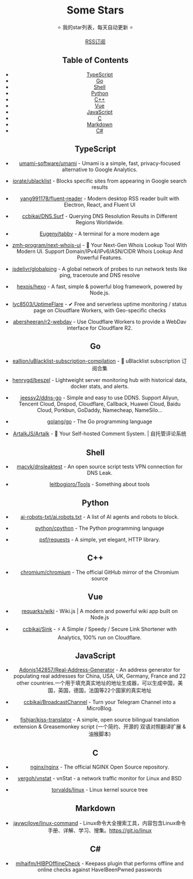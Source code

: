 <div align="center">

# Some Stars

⭐ 我的star列表，每天自动更新 ⭐

<div style="width:auto;margin: 0 auto;">
  <a href="https://rsshub.app/github/starred_repos/codejiangqihan"  target="_blank" title="基于rsshub的订阅">RSS订阅</a>
</div>

## Table of Contents

*   [TypeScript](#typescript)
*   [Go](#go)
*   [Shell](#shell)
*   [Python](#python)
*   [C++](#c)
*   [Vue](#vue)
*   [JavaScript](#javascript)
*   [C](#c-1)
*   [Markdown](#markdown)
*   [C#](#c-2)

## TypeScript

*   [umami-software/umami](https://github.com/umami-software/umami) - Umami is a simple, fast, privacy-focused alternative to Google Analytics.

*   [iorate/ublacklist](https://github.com/iorate/ublacklist) - Blocks specific sites from appearing in Google search results

*   [yang991178/fluent-reader](https://github.com/yang991178/fluent-reader) - Modern desktop RSS reader built with Electron, React, and Fluent UI

*   [ccbikai/DNS.Surf](https://github.com/ccbikai/DNS.Surf) - Querying DNS Resolution Results in Different Regions Worldwide.

*   [Eugeny/tabby](https://github.com/Eugeny/tabby) - A terminal for a more modern age

*   [zmh-program/next-whois-ui](https://github.com/zmh-program/next-whois-ui) - 🧪 Your Next-Gen Whois Lookup Tool With Modern UI. Support Domain/IPv4/IPv6/ASN/CIDR Whois Lookup And Powerful Features.

*   [jsdelivr/globalping](https://github.com/jsdelivr/globalping) - A global network of probes to run network tests like ping, traceroute and DNS resolve

*   [hexojs/hexo](https://github.com/hexojs/hexo) - A fast, simple & powerful blog framework, powered by Node.js.

*   [lyc8503/UptimeFlare](https://github.com/lyc8503/UptimeFlare) - ✔ Free and serverless uptime monitoring / status page on Cloudflare Workers, with Geo-specific checks

*   [abersheeran/r2-webdav](https://github.com/abersheeran/r2-webdav) - Use Cloudflare Workers to provide a WebDav interface for Cloudflare R2.

## Go

*   [eallion/uBlacklist-subscription-compilation](https://github.com/eallion/uBlacklist-subscription-compilation) - 🚫 uBlacklist subscription 订阅合集

*   [henrygd/beszel](https://github.com/henrygd/beszel) - Lightweight server monitoring hub with historical data, docker stats, and alerts.

*   [jeessy2/ddns-go](https://github.com/jeessy2/ddns-go) - Simple and easy to use DDNS. Support Aliyun, Tencent Cloud, Dnspod, Cloudflare, Callback, Huawei Cloud, Baidu Cloud, Porkbun, GoDaddy, Namecheap, NameSilo...

*   [golang/go](https://github.com/golang/go) - The Go programming language

*   [ArtalkJS/Artalk](https://github.com/ArtalkJS/Artalk) - 🌌  Your Self-hosted Comment System. | 自托管评论系统

## Shell

*   [macvk/dnsleaktest](https://github.com/macvk/dnsleaktest) - An open source script tests VPN connection for DNS Leak.

*   [leitbogioro/Tools](https://github.com/leitbogioro/Tools) - Something about tools

## Python

*   [ai-robots-txt/ai.robots.txt](https://github.com/ai-robots-txt/ai.robots.txt) - A list of AI agents and robots to block.

*   [python/cpython](https://github.com/python/cpython) - The Python programming language

*   [psf/requests](https://github.com/psf/requests) - A simple, yet elegant, HTTP library.

## C++

*   [chromium/chromium](https://github.com/chromium/chromium) - The official GitHub mirror of the Chromium source

## Vue

*   [requarks/wiki](https://github.com/requarks/wiki) - Wiki.js | A modern and powerful wiki app built on Node.js

*   [ccbikai/Sink](https://github.com/ccbikai/Sink) - ⚡ A Simple / Speedy / Secure Link Shortener with Analytics, 100% run on Cloudflare.

## JavaScript

*   [Adonis142857/Real-Address-Generator](https://github.com/Adonis142857/Real-Address-Generator) - An address generator for populating real addresses for China, USA, UK, Germany, France and 22 other countries.一个用于填充真实地址的地址生成器，可以生成中国，美国，英国，德国，法国等22个国家的真实地址

*   [ccbikai/BroadcastChannel](https://github.com/ccbikai/BroadcastChannel) - Turn your Telegram Channel into a MicroBlog.

*   [fishjar/kiss-translator](https://github.com/fishjar/kiss-translator) - A simple, open source bilingual translation extension & Greasemonkey script (一个简约、开源的 双语对照翻译扩展 & 油猴脚本)

## C

*   [nginx/nginx](https://github.com/nginx/nginx) - The official NGINX Open Source repository.

*   [vergoh/vnstat](https://github.com/vergoh/vnstat) - vnStat - a network traffic monitor for Linux and BSD

*   [torvalds/linux](https://github.com/torvalds/linux) - Linux kernel source tree

## Markdown

*   [jaywcjlove/linux-command](https://github.com/jaywcjlove/linux-command) - Linux命令大全搜索工具，内容包含Linux命令手册、详解、学习、搜集。https://git.io/linux

## C\#

*   [mihaifm/HIBPOfflineCheck](https://github.com/mihaifm/HIBPOfflineCheck) - Keepass plugin that performs offline and online checks against HaveIBeenPwned passwords
